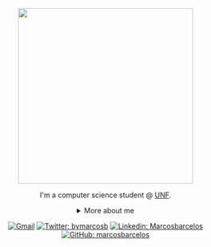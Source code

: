 

<div align="center">
  
<img width = 350px src="https://i0.wp.com/media.giphy.com/media/124rIiBX0Kh5Cw/giphy.gif" />

I'm a computer science student @ [UNF](https://www.unifacs.br/).

<details>
  <summary> More about me</summary>
<div align="left">
 
``` js
const marcosb = {
    personal: {
        fullName: 'Marcos Barcelos',
        birthDate: '2004-05-21',
        pronouns: 'he' | 'him',
        interests: ['music', 'games', 'language learning', 'anime', 'sports'],
        motivation: [
            'promote technology as an impact factor in peoples lives',
            'Making life easier and smarter through tech'
        ],
    },
    technical: {
        technologies: {
            frontEnd: {
                Javascript: ['Vanilla JS', 'React', 'Redux', 'Jest'],
                HTML: ['HTML5', 'Semantic HTML'],
                CSS: ['sass', 'styled-components', 'Bootstrap'],
            },
            backEnd: {
                Javascript: ['Node.js', 'Express']
            },
            tools: ['vscode', 'windows', 'linux', 'figma', 'cmd', 'git'],
        },
    }
}
```
  </div>
</details>

[![Gmail](https://img.shields.io/twitter/url?label=email&logo=gmail&style=social&url=http%3A%2F%2Fmailto%3Astephanyn7%40gmail.com)](mailto:marcosbarcelosdev@gmail.com)
[![Twitter: bymarcosb](https://img.shields.io/twitter/follow/bymarcosb?style=social)](https://twitter.com/bymarcosb)
[![Linkedin: Marcosbarcelos](https://img.shields.io/badge/-marcosbarcelos-blue?style=flat-square&logo=Linkedin&logoColor=white&link=https://www.linkedin.com/in/marcosbarcelos/)](https://www.linkedin.com/in/marcosbarcelos/)
[![GitHub: marcosbarcelos](https://img.shields.io/github/followers/marcosbarcelos?label=follow&style=social)](https://github.com/marcosbarcelos)
